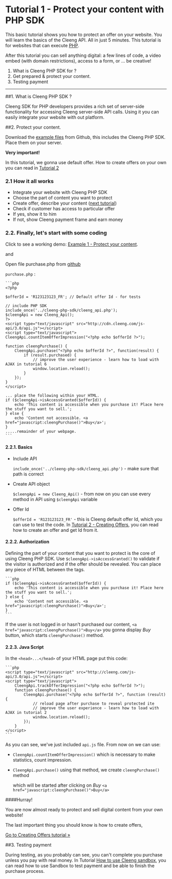 Tutorial 1 - Protect your content with PHP SDK
==============================================

This basic tutorial shows you how to protect an offer on your website. You will learn the basics of the Cleeng API. All in just 5 minutes. This tutorial is for websites that can execute [PHP](http://php.net).

After this tutorial you can sell anything digital: a few lines of code, a video embed (with domain restrictions), access to a form, or ... be creative!


1. What is Cleeng PHP SDK for ?
2. Get prepared & protect your content.
3. Testing payment


---

##1. What is Cleeng PHP SDK ?

Cleeng SDK for PHP developers provides a rich set of server-side functionality for accessing Cleeng server-side API calls. Using it you can easily integrate your website with out platform.

##2. Protect your content.

Download the [example files](https://github.com/Cleeng/cleeng-api-tutorials/zipball/master) from Github, this includes the Cleeng PHP SDK. Place them on your server.

**Very important!**

In this tutorial, we gonna use default offer. How to create offers on your own you can read in [Tutorial 2](Tutorials/02_Creating_Offers)

### 2.1 How it all works

* Integrate your website with Cleeng PHP SDK
* Choose the part of content you want to protect
* Create offer, describe your content ([next tutorial](Tutorials/02_Creating_Offers))
* Check if customer has access to particular offer
* If yes, show it to him
* If not, show Cleeng payment frame and earn money


### 2.2. Finally, let's start with some coding

Click to see a working demo: [Example 1 - Protect your content](example/01/purchase.php).

and

Open file purchase.php from [github](https://github.com/Cleeng/cleeng-api-tutorials/blob/master/01_Protect_your_content/purchase.php)

`purchase.php` :

    ```php
    <?php

    $offerId = 'R123123123_FR'; // Default offer Id - for tests

    // include PHP SDK
    include_once('../cleeng-php-sdk/cleeng_api.php');
    $cleengApi = new Cleeng_Api();
    ?>
    <script type="text/javascript" src="http://cdn.cleeng.com/js-api/3.0/api.js"></script>
    <script type="text/javascript">
    CleengApi.countItemOfferImpression("<?php echo $offerId ?>");

    function cleengPurchase() {
        CleengApi.purchase("<?php echo $offerId ?>", function(result) {
            if (result.purchased) {
            	// improve the user experience - learn how to load with AJAX in tutorial 6
                window.location.reload();
            }
        });
    }
    </script>

    ... place the following within your HTML.
    if ($cleengApi->isAccessGranted($offerId)) {
        echo 'This content is accessible when you purchase it! Place here the stuff you want to sell.';
    } else {
        echo 'Content not accessible. <a href="javascript:cleengPurchase()">Buy</a>';
    }
	.....remainder of your webpage.
	```



#### 2.2.1. Basics

* Include API

    `include_once('../cleeng-php-sdk/cleeng_api.php')` - make sure that path is correct

* Create API object

    `$cleengApi = new Cleeng_Api()` - from now on you can use every method in API using `$cleengApi` variable

* Offer Id

    `$offerId = 'R123123123_FR'` - this is Cleeng default offer Id, which you can use to test the code. In [Tutorial 2 - Creating Offers](Tutorials/02_Creating_Offers), you can read
how to create an offer and get Id from it.


#### 2.2.2. Authorization

Defining the part of your content that you want to protect is the core of using Cleeng PHP SDK. Use `$cleengApi->isAccessGranted()` to validate if the visitor is authorized and if the offer should be revealed. You can place any piece of HTML between the tags.

    ```php
    if ($cleengApi->isAccessGranted($offerId)) {
        echo 'This content is accessible when you purchase it! Place here the stuff you want to sell.';
    } else {
        echo 'Content not accessible. <a href="javascript:cleengPurchase()">Buy</a>';
    }
    ```

If the user is not logged in or hasn't purchased our content, `<a href="javascript:cleengPurchase()">Buy</a>` you gonna display *Buy* button, which starts `cleengPurchase()` method.


#### 2.2.3. Java Script

In the `<head>...</head>` of your HTML page put this code:

    ```php
    <script type="text/javascript" src="http://cleeng.com/js-api/3.0/api.js"></script>
    <script type="text/javascript">
        CleengApi.trackOfferImpression("<?php echo $offerId ?>");
        function cleengPurchase() {
            CleengApi.purchase("<?php echo $offerId ?>", function (result) {
                // reload page after purchase to reveal protected ite
                // improve the user experience - learn how to load with AJAX in tutorial 2
                window.location.reload();
            });
        }
    </script>
    ```

As you can see, we've just included `api.js` file. From now on we can use:

*   `CleengApi.countItemOfferImpression()` which is necessary to make statistics, count impression.

*   `CleengApi.purchase()` using that method, we create `cleengPurchase()` method

    which will be started after clicking on *Buy* `<a href="javascript:cleengPurchase()">Buy</a>`

####Hurray!

You are now almost ready to protect and sell digital content from your own website!

The last important thing you should know is how to create offers,

<a class="btn btn-primary" href="./Tutorials/02_Creating_Offers">Go to Creating Offers tutorial &raquo;</a>

##3. Testing payment


During testing, as you probably can see, you can't complete you purchase unless you pay with real money. In Tutorial [How to use Cleeng sandbox](Tutorials/05_Sandbox_testing), you can read how to use Sandbox to test payment and be able to finish the purchase process.
